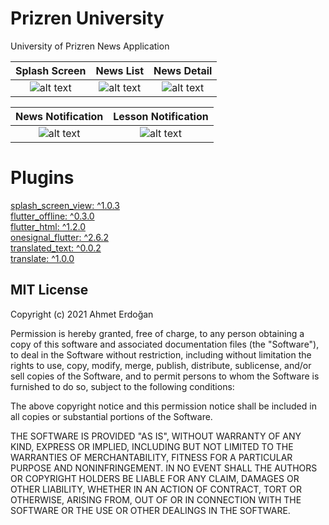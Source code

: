 # Prizren University
 University of Prizren News Application

Splash Screen                |  News List            | News Detail
:-------------------------:|:-------------------------:|:-------------------------:
![alt text](https://user-images.githubusercontent.com/48730205/109386861-f48ef280-78fd-11eb-9f35-07159b57547d.jpeg "Splash Screen")  |  ![alt text](https://user-images.githubusercontent.com/48730205/109386860-f35dc580-78fd-11eb-9f67-92c95a0ddc2d.jpeg "News List")  |  ![alt text](https://user-images.githubusercontent.com/48730205/109386858-f2c52f00-78fd-11eb-9230-dc12633ebde0.jpeg "News Detail")  

News Notification                |  Lesson Notification            
:-------------------------:|:-------------------------:
![alt text](https://user-images.githubusercontent.com/48730205/113470518-8a1a2680-9456-11eb-9ccd-e510838245d5.jpeg "Splash Screen")  |  ![alt text](https://user-images.githubusercontent.com/48730205/113470519-8ab2bd00-9456-11eb-9e74-e3f9f77be938.jpeg "News List") 


 # Plugins
[splash_screen_view: ^1.0.3](https://pub.dev/packages/splash_screen_view) <br>
[flutter_offline: ^0.3.0](https://pub.dev/packages/flutter_offline) <br>
[flutter_html: ^1.2.0](https://pub.dev/packages/flutter_html)  <br>
[onesignal_flutter: ^2.6.2](https://pub.dev/packages/onesignal_flutter)  <br>
[translated_text: ^0.0.2](https://pub.dev/packages/translated_text)  <br>
[translate: ^1.0.0](https://pub.dev/packages/translate)  <br>
  
  





MIT License
----

Copyright (c) 2021 Ahmet Erdoğan

Permission is hereby granted, free of charge, to any person obtaining a copy
of this software and associated documentation files (the "Software"), to deal
in the Software without restriction, including without limitation the rights
to use, copy, modify, merge, publish, distribute, sublicense, and/or sell
copies of the Software, and to permit persons to whom the Software is
furnished to do so, subject to the following conditions:

The above copyright notice and this permission notice shall be included in all
copies or substantial portions of the Software.

THE SOFTWARE IS PROVIDED "AS IS", WITHOUT WARRANTY OF ANY KIND, EXPRESS OR
IMPLIED, INCLUDING BUT NOT LIMITED TO THE WARRANTIES OF MERCHANTABILITY,
FITNESS FOR A PARTICULAR PURPOSE AND NONINFRINGEMENT. IN NO EVENT SHALL THE
AUTHORS OR COPYRIGHT HOLDERS BE LIABLE FOR ANY CLAIM, DAMAGES OR OTHER
LIABILITY, WHETHER IN AN ACTION OF CONTRACT, TORT OR OTHERWISE, ARISING FROM,
OUT OF OR IN CONNECTION WITH THE SOFTWARE OR THE USE OR OTHER DEALINGS IN THE
SOFTWARE.
